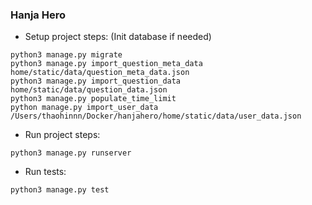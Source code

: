 ### Hanja Hero

* Setup project steps:
  (Init database if needed)
```shell
python3 manage.py migrate
python3 manage.py import_question_meta_data home/static/data/question_meta_data.json
python3 manage.py import_question_data home/static/data/question_data.json
python3 manage.py populate_time_limit
python manage.py import_user_data /Users/thaohinnn/Docker/hanjahero/home/static/data/user_data.json
```
* Run project steps:
```shell
python3 manage.py runserver
```

* Run tests:
```shell
python3 manage.py test
```

